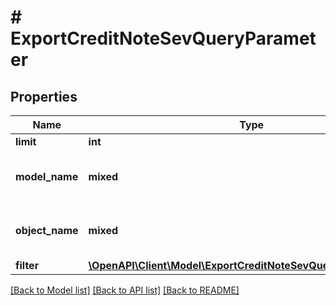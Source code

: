# # ExportCreditNoteSevQueryParameter

## Properties

Name | Type | Description | Notes
------------ | ------------- | ------------- | -------------
**limit** | **int** | Limit export | [optional]
**model_name** | **mixed** | Model name, which is &#39;CreditNote&#39; |
**object_name** | **mixed** | Model name, which is &#39;SevQuery&#39; |
**filter** | [**\OpenAPI\Client\Model\ExportCreditNoteSevQueryParameterFilter**](ExportCreditNoteSevQueryParameterFilter.md) |  | [optional]

[[Back to Model list]](../../README.md#models) [[Back to API list]](../../README.md#endpoints) [[Back to README]](../../README.md)

